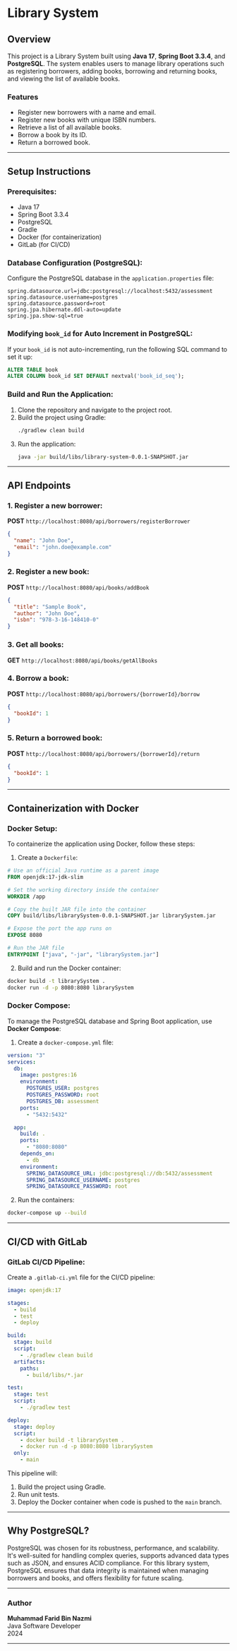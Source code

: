 # Library System

## Overview

This project is a Library System built using **Java 17**, **Spring Boot 3.3.4**, and **PostgreSQL**. The system enables users to manage library operations such as registering borrowers, adding books, borrowing and returning books, and viewing the list of available books.

### Features

- Register new borrowers with a name and email.
- Register new books with unique ISBN numbers.
- Retrieve a list of all available books.
- Borrow a book by its ID.
- Return a borrowed book.

---

## Setup Instructions

### Prerequisites:

- Java 17
- Spring Boot 3.3.4
- PostgreSQL
- Gradle
- Docker (for containerization)
- GitLab (for CI/CD)

### Database Configuration (PostgreSQL):

Configure the PostgreSQL database in the `application.properties` file:

```properties
spring.datasource.url=jdbc:postgresql://localhost:5432/assessment
spring.datasource.username=postgres
spring.datasource.password=root
spring.jpa.hibernate.ddl-auto=update
spring.jpa.show-sql=true
```

### Modifying `book_id` for Auto Increment in PostgreSQL:

If your `book_id` is not auto-incrementing, run the following SQL command to set it up:

```sql
ALTER TABLE book
ALTER COLUMN book_id SET DEFAULT nextval('book_id_seq');
```

### Build and Run the Application:

1. Clone the repository and navigate to the project root.
2. Build the project using Gradle:
   ```bash
   ./gradlew clean build
   ```
3. Run the application:
   ```bash
   java -jar build/libs/library-system-0.0.1-SNAPSHOT.jar
   ```

---

## API Endpoints

### 1. Register a new borrower:

**POST** `http://localhost:8080/api/borrowers/registerBorrower`

```json
{
  "name": "John Doe",
  "email": "john.doe@example.com"
}
```

### 2. Register a new book:

**POST** `http://localhost:8080/api/books/addBook`

```json
{
  "title": "Sample Book",
  "author": "John Doe",
  "isbn": "978-3-16-148410-0"
}
```

### 3. Get all books:

**GET** `http://localhost:8080/api/books/getAllBooks`

### 4. Borrow a book:

**POST** `http://localhost:8080/api/borrowers/{borrowerId}/borrow`

```json
{
  "bookId": 1
}
```

### 5. Return a borrowed book:

**POST** `http://localhost:8080/api/borrowers/{borrowerId}/return`

```json
{
  "bookId": 1
}
```

---

## Containerization with Docker

### Docker Setup:

To containerize the application using Docker, follow these steps:

1. Create a `Dockerfile`:

```dockerfile
# Use an official Java runtime as a parent image
FROM openjdk:17-jdk-slim

# Set the working directory inside the container
WORKDIR /app

# Copy the built JAR file into the container
COPY build/libs/librarySystem-0.0.1-SNAPSHOT.jar librarySystem.jar

# Expose the port the app runs on
EXPOSE 8080

# Run the JAR file
ENTRYPOINT ["java", "-jar", "librarySystem.jar"]
```

2. Build and run the Docker container:

```bash
docker build -t librarySystem .
docker run -d -p 8080:8080 librarySystem
```

### Docker Compose:

To manage the PostgreSQL database and Spring Boot application, use **Docker Compose**:

1. Create a `docker-compose.yml` file:

```yaml
version: "3"
services:
  db:
    image: postgres:16
    environment:
      POSTGRES_USER: postgres
      POSTGRES_PASSWORD: root
      POSTGRES_DB: assessment
    ports:
      - "5432:5432"

  app:
    build: .
    ports:
      - "8080:8080"
    depends_on:
      - db
    environment:
      SPRING_DATASOURCE_URL: jdbc:postgresql://db:5432/assessment
      SPRING_DATASOURCE_USERNAME: postgres
      SPRING_DATASOURCE_PASSWORD: root
```

2. Run the containers:

```bash
docker-compose up --build
```

---

## CI/CD with GitLab

### GitLab CI/CD Pipeline:

Create a `.gitlab-ci.yml` file for the CI/CD pipeline:

```yaml
image: openjdk:17

stages:
  - build
  - test
  - deploy

build:
  stage: build
  script:
    - ./gradlew clean build
  artifacts:
    paths:
      - build/libs/*.jar

test:
  stage: test
  script:
    - ./gradlew test

deploy:
  stage: deploy
  script:
    - docker build -t librarySystem .
    - docker run -d -p 8080:8080 librarySystem
  only:
    - main
```

This pipeline will:

1. Build the project using Gradle.
2. Run unit tests.
3. Deploy the Docker container when code is pushed to the `main` branch.

---

## Why PostgreSQL?

PostgreSQL was chosen for its robustness, performance, and scalability. It's well-suited for handling complex queries, supports advanced data types such as JSON, and ensures ACID compliance. For this library system, PostgreSQL ensures that data integrity is maintained when managing borrowers and books, and offers flexibility for future scaling.

---

### Author

**Muhammad Farid Bin Nazmi**  
Java Software Developer  
2024

---
